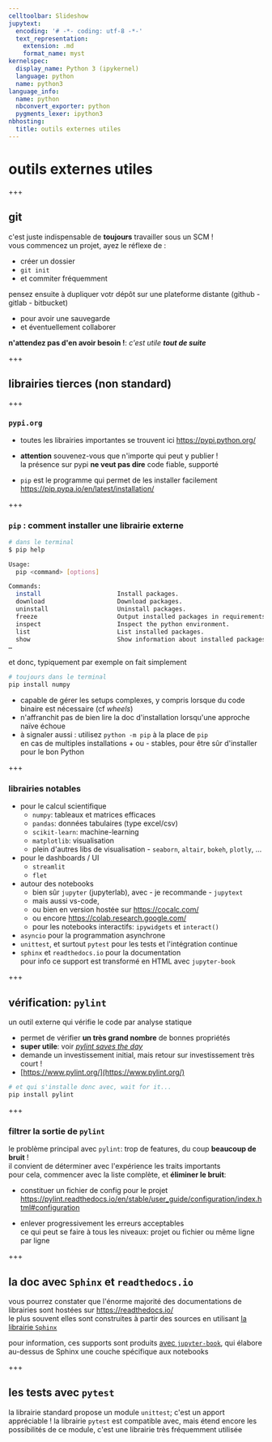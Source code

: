 ```yaml
---
celltoolbar: Slideshow
jupytext:
  encoding: '# -*- coding: utf-8 -*-'
  text_representation:
    extension: .md
    format_name: myst
kernelspec:
  display_name: Python 3 (ipykernel)
  language: python
  name: python3
language_info:
  name: python
  nbconvert_exporter: python
  pygments_lexer: ipython3
nbhosting:
  title: outils externes utiles
---
```


# outils externes utiles

+++

## git

c'est juste indispensable de **toujours** travailler sous un SCM !  
vous commencez un projet, ayez le réflexe de :

* créer un dossier
* `git init`
* et commiter fréquemment

pensez ensuite à dupliquer votr dépôt sur une plateforme distante (github - gitlab - bitbucket)

* pour avoir une sauvegarde
* et éventuellement collaborer

**n'attendez pas d'en avoir besoin !**:  *c'est utile **tout de suite***

+++

## librairies tierces (non standard)

+++

### `pypi.org`

* toutes les librairies importantes se trouvent ici  <https://pypi.python.org/>
* **attention** souvenez-vous que n'importe qui peut y publier !  
  la présence sur pypi **ne veut pas dire** code fiable, supporté

* `pip` est le programme qui permet de les installer facilement  
  <https://pip.pypa.io/en/latest/installation/>

+++

### `pip` : comment installer une librairie externe

```bash
# dans le terminal
$ pip help

Usage:
  pip <command> [options]

Commands:
  install                     Install packages.
  download                    Download packages.
  uninstall                   Uninstall packages.
  freeze                      Output installed packages in requirements format.
  inspect                     Inspect the python environment.
  list                        List installed packages.
  show                        Show information about installed packages.
…
```

et donc, typiquement par exemple on fait simplement

```bash
# toujours dans le terminal
pip install numpy
```

* capable de gérer les setups complexes, y compris lorsque du code binaire est nécessaire (cf *wheels*) 
* n'affranchit pas de bien lire la doc d'installation lorsqu'une approche naïve échoue
* à signaler aussi : utilisez
  `python -m pip` à la place de `pip`  
  en cas de multiples installations + ou - stables, pour être sûr d'installer pour le bon Python

+++

### librairies notables

* pour le calcul scientifique
  * `numpy`: tableaux et matrices efficaces
  * `pandas`: données tabulaires (type excel/csv)
  * `scikit-learn`: machine-learning
  * `matplotlib`: visualisation
  * plein d'autres libs de visualisation - `seaborn`, `altair`, `bokeh`, `plotly`, ...
* pour le dashboards / UI
  * `streamlit`
  * `flet`
* autour des notebooks
  * bien sûr `jupyter` (jupyterlab), avec - je recommande - `jupytext`
  * mais aussi vs-code,
  * ou bien en version hostée sur <https://cocalc.com/>
  * ou encore <https://colab.research.google.com/>
  * pour les notebooks interactifs: `ipywidgets` et `interact()`
* `asyncio` pour la programmation asynchrone
* `unittest`, et surtout `pytest` pour les tests et l'intégration continue
* `sphinx` et `readthedocs.io` pour la documentation  
  pour info ce support est transformé en HTML avec `jupyter-book`

+++

## vérification: `pylint`

un outil externe qui vérifie le code par analyse statique

* permet de vérifier **un très grand nombre** de bonnes propriétés
* **super utile**: voir [*pylint saves the day*](https://codewithoutrules.com/2016/10/19/pylint/)
* demande un investissement initial, mais retour sur investissement très court !
* [https://www.pylint.org/](https://www.pylint.org/)

```bash
# et qui s'installe donc avec, wait for it...
pip install pylint
```

+++

### filtrer la sortie de `pylint`

le problème principal avec `pylint`: trop de features, du coup **beaucoup de bruit** !  
il convient de déterminer avec l'expérience les traits importants  
pour cela, commencer avec la liste complète, et **éliminer le bruit**:

* constituer un fichier de config pour le projet  
  <https://pylint.readthedocs.io/en/stable/user_guide/configuration/index.html#configuration>

* enlever progressivement les erreurs acceptables  
  ce qui peut se faire à tous les niveaux: projet  ou fichier ou  même ligne par ligne

+++

## la doc avec `Sphinx` et `readthedocs.io`

vous pourrez constater que l'énorme majorité des documentations de librairies sont hostées sur <https://readthedocs.io/>  
le plus souvent elles sont construites à partir des sources en utilisant [la librairie `Sphinx`](https://www.sphinx-doc.org/en/master/)

pour information, ces supports sont produits [avec `jupyter-book`](https://jupyterbook.org/en/stable/intro.html), qui élabore au-dessus de Sphinx une couche spécifique aux notebooks

+++

## les tests avec `pytest`

la librairie standard propose un module `unittest`; c'est un apport appréciable ! 
la librairie `pytest` est compatible avec, mais étend encore les possibilités de ce module, c'est une librairie très fréquemment utilisée
